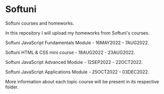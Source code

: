 # Softuni

Softuni courses and homeworks.

In this repository I will upload my homeworks from Softuni's courses.

Softuni JavaScript Fundamentals Module - 16MAY2022 - 7AUG2022.

Softuni HTML & CSS mini course - 18AUG2022 - 23AUG2022.

Softuni JavaScript Advanced Module - 12SEP2022 - 22OCT2022.

Softuni JavaScript Applications Module - 25OCT2022 - 03DEC2022.

More information about each topic course will be present in its respective folder.